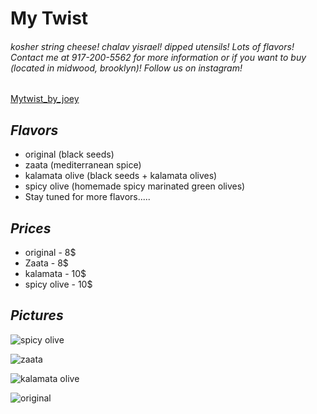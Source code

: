 #                My Twist

###### kosher string cheese! chalav yisrael! dipped utensils! Lots of flavors! Contact me at 917-200-5562 for more information or if you want to buy (located in midwood, brooklyn)! Follow us on  instagram!
[Mytwist_by_joey](https://www.instagram.com/mytwist_by_joey/)

## _**Flavors**_
- original (black seeds)
- zaata (mediterranean spice)
- kalamata olive (black seeds + kalamata olives)
- spicy olive (homemade spicy marinated green olives)
- Stay tuned for more flavors.....

## _**Prices**_
- original - 8$
- Zaata - 8$
- kalamata - 10$
- spicy olive - 10$

## _**Pictures**_

![spicy olive](https://scontent-lga3-1.cdninstagram.com/t51.2885-15/e35/15276521_1505741586120954_8613649962594467840_n.jpg?ig_cache_key=MTM5OTU4NzE4MDM1MTcxODM2OA%3D%3D.2)

![zaata](https://scontent-lga3-1.cdninstagram.com/t51.2885-15/e35/15534794_247408582344840_5561106389092270080_n.jpg?ig_cache_key=MTQwNDAzNDMxMjkyODM4MTg2NA%3D%3D.2)

![kalamata olive](https://scontent-lga3-1.cdninstagram.com/t51.2885-15/e35/14624582_1793014197623908_4160882321144152064_n.jpg?ig_cache_key=MTM4MjkzNDE2MTM1MDQ2NzU5Nw%3D%3D.2)

![original](https://scontent-lga3-1.cdninstagram.com/t51.2885-15/sh0.08/e35/p750x750/14733313_183553262051244_3982097517104857088_n.jpg?ig_cache_key=MTM2NjIxNjI1MDQxMDA2MDEwMQ%3D%3D.2)

